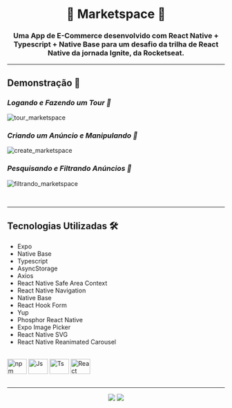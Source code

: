 <h1 align="center">🎁 Marketspace 🛒</h1>

<div align="center">

</div>

<h3 align="center">Uma App de E-Commerce desenvolvido com React Native + Typescript + Native Base para um desafio da trilha de React Native da jornada Ignite, da Rocketseat.</h3>

---

<h2>Demonstração 🎥</h2>

_<h3>Logando e Fazendo um Tour 📱</h3>_

![tour_marketspace](https://user-images.githubusercontent.com/84635540/221325079-7490ae8a-1912-459c-a6c9-b232bb70f2db.gif)

_<h3>Criando um Anúncio e Manipulando 🛒</h3>_

![create_marketspace](https://user-images.githubusercontent.com/84635540/221325090-80a857c2-1be3-41d7-9cfa-ed97186e6e46.gif)

_<h3>Pesquisando e Filtrando Anúncios 🎁</h3>_

![filtrando_marketspace](https://user-images.githubusercontent.com/84635540/221325104-5998ff73-d87e-471e-b110-3e12ef133d5d.gif)

<br>

---

<h2>Tecnologias Utilizadas 🛠</h2>

- Expo
- Native Base
- Typescript
- AsyncStorage
- Axios
- React Native Safe Area Context
- React Native Navigation
- Native Base
- React Hook Form
- Yup
- Phosphor React Native
- Expo Image Picker
- React Native SVG
- React Native Reanimated Carousel

<div style="display: inline_block"><br>
  <img align="center" alt="npm" height="35" width="45" src="https://cdn.jsdelivr.net/gh/devicons/devicon/icons/npm/npm-original-wordmark.svg" />
  <img align="center" alt="Js" height="35" width="45"  src="https://cdn.jsdelivr.net/gh/devicons/devicon/icons/javascript/javascript-plain.svg">
  <img align="center" alt="Ts" height="35" width="45" src="https://cdn.jsdelivr.net/gh/devicons/devicon/icons/typescript/typescript-plain.svg">
  <img align="center" alt="React" height="35" width="45" src="https://cdn.jsdelivr.net/gh/devicons/devicon/icons/react/react-original.svg">
 </div>

<br>

---

<div id="footer" align="center"><a href="https://www.linkedin.com/in/kaio-vinicius-de-oliveira-garcia-85b4b3118/" target="_blank"><img src="https://img.shields.io/badge/-LinkedIn-%230077B5?style=for-the-badge&logo=linkedin&logoColor=white" target="_blank"></a>
<a href = "mailto:kaiogarciav@gmail.com"><img src="https://img.shields.io/badge/-Gmail-%23333?style=for-the-badge&logo=gmail&logoColor=white" target="_blank"></a></div>
